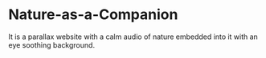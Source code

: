# Nature-as-a-Companion
It is a parallax website with a calm audio of nature embedded into it with an eye soothing background.
